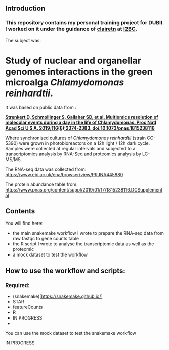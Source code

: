## Introduction
### This repository contains my personal training project for DUBII. I worked on it under the guidance of [clairetn](https://github.com/clairetn) at [I2BC](https://www.i2bc.paris-saclay.fr/spip.php?article391).

The subject was: 
# Study of nuclear and organellar genomes interactions in the green microalga _Chlamydomonas reinhardtii_.

It was based on public data from :

**[Strenkert D, Schmollinger S, Gallaher SD, et al. Multiomics resolution of molecular events during a day in the life of Chlamydomonas. Proc Natl Acad Sci U S A. 2019;116(6):2374-2383. doi:10.1073/pnas.1815238116](https://www.pnas.org/content/116/6/2374)**

Where synchronised cultures of _Chlamydomonas reinhardtii_ (strain CC-5390) were grown in photobioreactors on a 12h light / 12h dark cycle.
Samples were collected at regular intervals and subjected to a transcriptomics analysis by RNA-Seq and proteomics analysis by LC-MS/MS.

The RNA-seq data was collected from: https://www.ebi.ac.uk/ena/browser/view/PRJNA445880

The protein abundance table from: https://www.pnas.org/content/suppl/2019/01/17/1815238116.DCSupplemental

## Contents
You will find here:
- the main snakemake workflow I wrote to prepare the RNA-seq data from raw fastqc to gene counts table
- the R script I wrote to analyse the transcriptomic data as well as the proteomic
- a mock dataset to test the workflow

## How to use the workflow and scripts:
### Required:
- (snakemake)[https://snakemake.github.io/]
- STAR
- featureCounts
- R
- IN PROGRESS
- 
You can use the mock dataset to test the snakemake workflow 

IN PROGRESS
